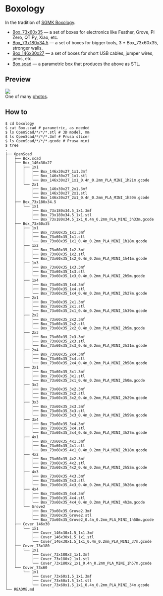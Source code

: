 # Boxology
In the tradition of [SGMK Boxology](https://wiki.sgmk-ssam.ch/index.php/Boxology).

- [Box_73x60x35](OpenScad/Box_73x60x35) — a set of boxes for electronics like Feather, Grove, Pi Zero, QT Py, Xiao, etc.
- [Box_73x180x34.5](OpenScad/Box_73x180x34.5) — a set of boxes for bigger tools, 3 * Box_73x60x35, stronger walls.
- [Box_146x30x27](OpenScad/Box_146x30x27) — a set of boxes for short USB cables, jumper wires, pens, etc.
- [Box.scad](OpenScad/Box.scad) — a parametric box that produces the above as STL.

## Preview
<img src="https://live.staticflickr.com/65535/54169023418_5afeb15fe2.jpg"/><br/>
One of many [photos](https://flickr.com/photos/tamberg/albums/72177720322230844/with/54153425718).

## How to
```console
$ cd boxology
$ cat Box.scad # parametric, as needed
$ ls OpenScad/*/*/*.stl # 3D model, mm
$ ls OpenScad/*/*/*.3mf # Prusa slicer
$ ls OpenScad/*/*/*.gcode # Prusa mini
$ tree
.
├── OpenScad
│   ├── Box.scad
│   ├── Box_146x30x27
│   │   ├── 1x1
│   │   │   ├── Box_146x30x27_1x1.3mf
│   │   │   ├── Box_146x30x27_1x1.stl
│   │   │   └── Box_146x30x27_1x1_0.4n_0.2mm_PLA_MINI_1h21m.gcode
│   │   └── 2x1
│   │       ├── Box_146x30x27_2x1.3mf
│   │       ├── Box_146x30x27_2x1.stl
│   │       └── Box_146x30x27_2x1_0.4n_0.2mm_PLA_MINI_1h30m.gcode
│   ├── Box_73x180x34.5
│   │   └── 1x1
│   │       ├── Box_73x180x34.5_1x1.3mf
│   │       ├── Box_73x180x34.5_1x1.stl
│   │       └── Box_73x180x34.5_1x1_0.4n_0.2mm_PLA_MINI_3h33m.gcode
│   ├── Box_73x60x35
│   │   ├── 1x1
│   │   │   ├── Box_73x60x35_1x1.3mf
│   │   │   ├── Box_73x60x35_1x1.stl
│   │   │   └── Box_73x60x35_1x1_0.4n_0.2mm_PLA_MINI_1h18m.gcode
│   │   ├── 1x2
│   │   │   ├── Box_73x60x35_1x2.3mf
│   │   │   ├── Box_73x60x35_1x2.stl
│   │   │   └── Box_73x60x35_1x2_0.4n_0.2mm_PLA_MINI_1h41m.gcode
│   │   ├── 1x3
│   │   │   ├── Box_73x60x35_1x3.3mf
│   │   │   ├── Box_73x60x35_1x3.stl
│   │   │   └── Box_73x60x35_1x3_0.4n_0.2mm_PLA_MINI_2h5m.gcode
│   │   ├── 1x4
│   │   │   ├── Box_73x60x35_1x4.3mf
│   │   │   ├── Box_73x60x35_1x4.stl
│   │   │   └── Box_73x60x35_1x4_0.4n_0.2mm_PLA_MINI_2h27m.gcode
│   │   ├── 2x1
│   │   │   ├── Box_73x60x35_2x1.3mf
│   │   │   ├── Box_73x60x35_2x1.stl
│   │   │   └── Box_73x60x35_2x1_0.4n_0.2mm_PLA_MINI_1h39m.gcode
│   │   ├── 2x2
│   │   │   ├── Box_73x60x35_2x2.3mf
│   │   │   ├── Box_73x60x35_2x2.stl
│   │   │   └── Box_73x60x35_2x2_0.4n_0.2mm_PLA_MINI_2h5m.gcode
│   │   ├── 2x3
│   │   │   ├── Box_73x60x35_2x3.3mf
│   │   │   ├── Box_73x60x35_2x3.stl
│   │   │   └── Box_73x60x35_2x3_0.4n_0.2mm_PLA_MINI_2h31m.gcode
│   │   ├── 2x4
│   │   │   ├── Box_73x60x35_2x4.3mf
│   │   │   ├── Box_73x60x35_2x4.stl
│   │   │   └── Box_73x60x35_2x4_0.4n_0.2mm_PLA_MINI_2h58m.gcode
│   │   ├── 3x1
│   │   │   ├── Box_73x60x35_3x1.3mf
│   │   │   ├── Box_73x60x35_3x1.stl
│   │   │   └── Box_73x60x35_3x1_0.4n_0.2mm_PLA_MINI_2h0m.gcode
│   │   ├── 3x2
│   │   │   ├── Box_73x60x35_3x2.3mf
│   │   │   ├── Box_73x60x35_3x2.stl
│   │   │   └── Box_73x60x35_3x2_0.4n_0.2mm_PLA_MINI_2h29m.gcode
│   │   ├── 3x3
│   │   │   ├── Box_73x60x35_3x3.3mf
│   │   │   ├── Box_73x60x35_3x3.stl
│   │   │   └── Box_73x60x35_3x3_0.4n_0.2mm_PLA_MINI_2h59m.gcode
│   │   ├── 3x4
│   │   │   ├── Box_73x60x35_3x4.3mf
│   │   │   ├── Box_73x60x35_3x4.stl
│   │   │   └── Box_73x60x35_3x4_0.4n_0.2mm_PLA_MINI_3h27m.gcode
│   │   ├── 4x1
│   │   │   ├── Box_73x60x35_4x1.3mf
│   │   │   ├── Box_73x60x35_4x1.stl
│   │   │   └── Box_73x60x35_4x1_0.4n_0.2mm_PLA_MINI_2h18m.gcode
│   │   ├── 4x2
│   │   │   ├── Box_73x60x35_4x2.3mf
│   │   │   ├── Box_73x60x35_4x2.stl
│   │   │   └── Box_73x60x35_4x2_0.4n_0.2mm_PLA_MINI_2h52m.gcode
│   │   ├── 4x3
│   │   │   ├── Box_73x60x35_4x3.3mf
│   │   │   ├── Box_73x60x35_4x3.stl
│   │   │   └── Box_73x60x35_4x3_0.4n_0.2mm_PLA_MINI_3h26m.gcode
│   │   ├── 4x4
│   │   │   ├── Box_73x60x35_4x4.3mf
│   │   │   ├── Box_73x60x35_4x4.stl
│   │   │   └── Box_73x60x35_4x4_0.4n_0.2mm_PLA_MINI_4h2m.gcode
│   │   └── Grove2
│   │       ├── Box_73x60x35_Grove2.3mf
│   │       ├── Box_73x60x35_Grove2.stl
│   │       └── Box_73x60x35_Grove2_0.4n_0.2mm_PLA_MINI_1h58m.gcode
│   ├── Cover_146x30
│   │   └── 1x1
│   │       ├── Cover_146x30x1.5_1x1.3mf
│   │       ├── Cover_146x30x1.5_1x1.stl
│   │       └── Cover_146x30x1.5_1x1_0.4n_0.2mm_PLA_MINI_37m.gcode
│   ├── Cover_73x180
│   │   └── 1x1
│   │       ├── Cover_73x180x2_1x1.3mf
│   │       ├── Cover_73x180x2_1x1.stl
│   │       └── Cover_73x180x2_1x1_0.4n_0.2mm_PLA_MINI_1h57m.gcode
│   └── Cover_73x60
│       └── 1x1
│           ├── Cover_73x60x1.5_1x1.3mf
│           ├── Cover_73x60x1.5_1x1.stl
│           └── Cover_73x60x1.5_1x1_0.4n_0.2mm_PLA_MINI_34m.gcode
└── README.md
```
